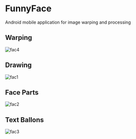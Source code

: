 # FunnyFace
Android mobile application for image warping and processing

## Warping
![fac4](https://cloud.githubusercontent.com/assets/24231815/22399502/42eac9c6-e5a6-11e6-92fe-2651bca17f70.png)

## Drawing
![fac1](https://cloud.githubusercontent.com/assets/24231815/22399503/43089334-e5a6-11e6-81f1-7bab05d0f9fb.png)

## Face Parts
![fac2](https://cloud.githubusercontent.com/assets/24231815/22399504/432008de-e5a6-11e6-9041-9f2469270fd4.png)

## Text Ballons
![fac3](https://cloud.githubusercontent.com/assets/24231815/22399505/4322995a-e5a6-11e6-9bdf-b302dc0ddefb.png)

